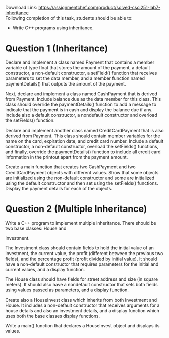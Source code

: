 Download Link: https://assignmentchef.com/product/solved-csci251-lab7-inheritance
<br>
Following completion of this task, students should be able to:

<ul>

 <li>Write C++ programs using inheritance.</li>

</ul>

<h1>Question 1 (Inheritance)</h1>




Declare and implement a class named Payment that contains a member variable of type float that stores the amount of the payment, a default constructor, a non-default constructor, a setField() function that receives parameters to set the data member, and a member function named paymentDetails() that outputs the amount of the payment.




Next, declare and implement a class named CashPayment that is derived from Payment.  Include balance due as the data member for this class. This class should override the paymentDetails() function to add a message to indicate that the payment is in cash and display the balance due if any. Include also a default constructor, a nondefault constructor and overload the setFields() function.




Declare and implement another class named CreditCardPayment that is also derived from Payment. This class should contain member variables for the name on the card, expiration date, and credit card number. Include a default constructor, a non-default constructor, overload the setFields() functions, and finally, override the paymentDetails() function to include all credit card information in the printout apart from the payment amount.




Create a main function that creates two CashPayment and two CreditCardPayment objects with different values.  Show that some objects are initialized using the non-default constructor and some are initialized using the default constructor and then set using the setFields() functions.  Display the payment details for each of the objects.<strong> </strong>

<h1>Question 2 (Multiple Inheritance)</h1>

Write a C++ program to implement multiple inheritance.  There should be two base classes: House and

Investment.

The Investment class should contain fields to hold the initial value of an investment, the current value, the profit (different between the previous two fields), and the percentage profit (profit divided by initial value).  It should have a non-default constructor that requires parameters for the initial and current values, and a display function.

The House class should have fields for street address and size (in square meters).  It should also have a nondefault constructor that sets both fields using values passed as parameters, and a display function.

Create also a HouseInvest class which inherits from both Investment and House.  It includes a non-default constructor that receives arguments for a house details and also an investment details, and a display function which uses both the base classes display functions.




Write a main() function that declares a HouseInvest object and displays its values.





